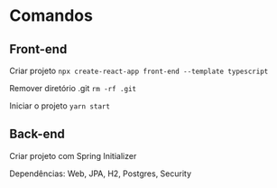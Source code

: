 # Comandos

## Front-end

Criar projeto
`npx create-react-app front-end --template typescript`

Remover diretório .git
`rm -rf .git`

Iniciar o projeto
`yarn start`

## Back-end

Criar projeto com Spring Initializer

Dependências: Web, JPA, H2, Postgres, Security
